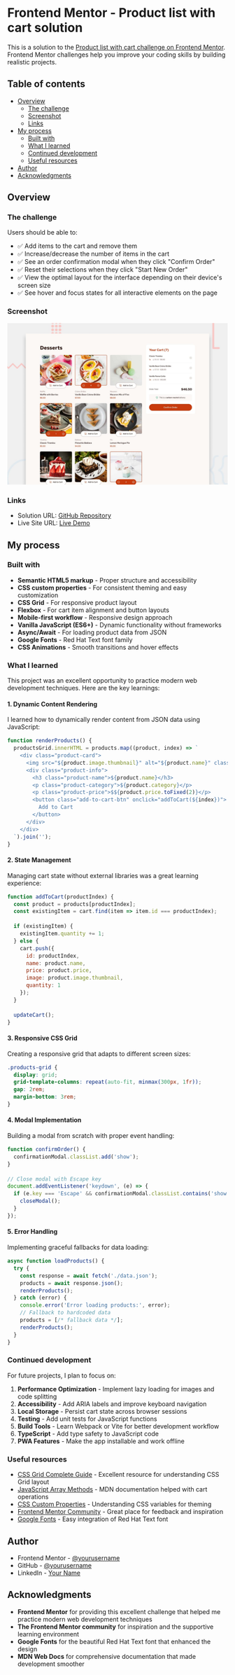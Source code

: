 # Frontend Mentor - Product list with cart solution

This is a solution to the [Product list with cart challenge on Frontend Mentor](https://www.frontendmentor.io/challenges/product-list-with-cart-5MmqLVAp_d). Frontend Mentor challenges help you improve your coding skills by building realistic projects. 

## Table of contents

- [Overview](#overview)
  - [The challenge](#the-challenge)
  - [Screenshot](#screenshot)
  - [Links](#links)
- [My process](#my-process)
  - [Built with](#built-with)
  - [What I learned](#what-i-learned)
  - [Continued development](#continued-development)
  - [Useful resources](#useful-resources)
- [Author](#author)
- [Acknowledgments](#acknowledgments)

## Overview

### The challenge

Users should be able to:

- ✅ Add items to the cart and remove them
- ✅ Increase/decrease the number of items in the cart
- ✅ See an order confirmation modal when they click "Confirm Order"
- ✅ Reset their selections when they click "Start New Order"
- ✅ View the optimal layout for the interface depending on their device's screen size
- ✅ See hover and focus states for all interactive elements on the page

### Screenshot

![Product List with Cart Solution](./preview.jpg)

### Links

- Solution URL: [GitHub Repository](https://github.com/yourusername/product-list-with-cart)
- Live Site URL: [Live Demo](http://localhost:8000)

## My process

### Built with

- **Semantic HTML5 markup** - Proper structure and accessibility
- **CSS custom properties** - For consistent theming and easy customization
- **CSS Grid** - For responsive product layout
- **Flexbox** - For cart item alignment and button layouts
- **Mobile-first workflow** - Responsive design approach
- **Vanilla JavaScript (ES6+)** - Dynamic functionality without frameworks
- **Async/Await** - For loading product data from JSON
- **Google Fonts** - Red Hat Text font family
- **CSS Animations** - Smooth transitions and hover effects

### What I learned

This project was an excellent opportunity to practice modern web development techniques. Here are the key learnings:

#### 1. Dynamic Content Rendering
I learned how to dynamically render content from JSON data using JavaScript:

```javascript
function renderProducts() {
  productsGrid.innerHTML = products.map((product, index) => `
    <div class="product-card">
      <img src="${product.image.thumbnail}" alt="${product.name}" class="product-image">
      <div class="product-info">
        <h3 class="product-name">${product.name}</h3>
        <p class="product-category">${product.category}</p>
        <p class="product-price">$${product.price.toFixed(2)}</p>
        <button class="add-to-cart-btn" onclick="addToCart(${index})">
          Add to Cart
        </button>
      </div>
    </div>
  `).join('');
}
```

#### 2. State Management
Managing cart state without external libraries was a great learning experience:

```javascript
function addToCart(productIndex) {
  const product = products[productIndex];
  const existingItem = cart.find(item => item.id === productIndex);
  
  if (existingItem) {
    existingItem.quantity += 1;
  } else {
    cart.push({
      id: productIndex,
      name: product.name,
      price: product.price,
      image: product.image.thumbnail,
      quantity: 1
    });
  }
  
  updateCart();
}
```

#### 3. Responsive CSS Grid
Creating a responsive grid that adapts to different screen sizes:

```css
.products-grid {
  display: grid;
  grid-template-columns: repeat(auto-fit, minmax(300px, 1fr));
  gap: 2rem;
  margin-bottom: 3rem;
}
```

#### 4. Modal Implementation
Building a modal from scratch with proper event handling:

```javascript
function confirmOrder() {
  confirmationModal.classList.add('show');
}

// Close modal with Escape key
document.addEventListener('keydown', (e) => {
  if (e.key === 'Escape' && confirmationModal.classList.contains('show')) {
    closeModal();
  }
});
```

#### 5. Error Handling
Implementing graceful fallbacks for data loading:

```javascript
async function loadProducts() {
  try {
    const response = await fetch('./data.json');
    products = await response.json();
    renderProducts();
  } catch (error) {
    console.error('Error loading products:', error);
    // Fallback to hardcoded data
    products = [/* fallback data */];
    renderProducts();
  }
}
```

### Continued development

For future projects, I plan to focus on:

1. **Performance Optimization** - Implement lazy loading for images and code splitting
2. **Accessibility** - Add ARIA labels and improve keyboard navigation
3. **Local Storage** - Persist cart state across browser sessions
4. **Testing** - Add unit tests for JavaScript functions
5. **Build Tools** - Learn Webpack or Vite for better development workflow
6. **TypeScript** - Add type safety to JavaScript code
7. **PWA Features** - Make the app installable and work offline

### Useful resources

- [CSS Grid Complete Guide](https://css-tricks.com/snippets/css/complete-guide-grid/) - Excellent resource for understanding CSS Grid layout
- [JavaScript Array Methods](https://developer.mozilla.org/en-US/docs/Web/JavaScript/Reference/Global_Objects/Array) - MDN documentation helped with cart operations
- [CSS Custom Properties](https://developer.mozilla.org/en-US/docs/Web/CSS/Using_CSS_custom_properties) - Understanding CSS variables for theming
- [Frontend Mentor Community](https://www.frontendmentor.io/community) - Great place for feedback and inspiration
- [Google Fonts](https://fonts.google.com/) - Easy integration of Red Hat Text font

## Author

- Frontend Mentor - [@yourusername](https://www.frontendmentor.io/profile/yourusername)
- GitHub - [@yourusername](https://github.com/yourusername)
- LinkedIn - [Your Name](https://linkedin.com/in/yourprofile)

## Acknowledgments

- **Frontend Mentor** for providing this excellent challenge that helped me practice modern web development techniques
- **The Frontend Mentor community** for inspiration and the supportive learning environment
- **Google Fonts** for the beautiful Red Hat Text font that enhanced the design
- **MDN Web Docs** for comprehensive documentation that made development smoother
